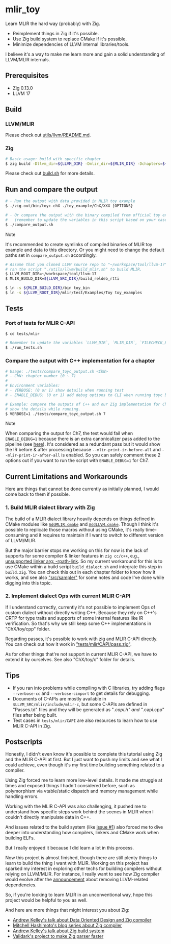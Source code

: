 # mlir_toy
Learn MLIR the hard way (probably) with Zig.

- Reimplement things in Zig if it's possible.
- Use Zig build system to replace CMake if it's possible.
- Minimize dependencies of LLVM internal libraries/tools.

I believe it's a way to make me learn more and gain a solid understanding of
LLVM/MLIR internals.


## Prerequisites
- Zig 0.13.0
- LLVM 17


## Build
### LLVM/MLIR
Please check out [utils/llvm/README.md](./utils/llvm/README.md).

### Zig
```bash
# Basic usage: build with specific chapter
$ zig build -Dllvm_dir=${LLVM_DIR} -Dmlir_dir=${MLIR_DIR} -Dchapters=${CHAPTER}
```
Please check out [build.sh](./build.sh) for more details.


## Run and compare the output
```bash
# - Run the output with data provided in MLIR toy example
$ ./zig-out/bin/toyc-chX ./toy_example/ChX/XXX [OPTIONS}

# - Or compare the output with the binary compiled from official toy example
#   (remember to update the variables in this script based on your case)
$ ./compare_output.sh
```

> [!NOTE]  
> It's recommended to create symlinks of compiled binaries of MLIR toy example
> and data to this directory. Or you might need to change the default paths set
> in `compare_output.sh` accordingly.
```bash
# Assume that you cloned LLVM source repo to "~/workspace/tool/llvm-17", and
# ran the script "./utils/llvm/build_mlir.sh" to build MLIR.
$ LLVM_ROOT_DIR=~/workspace/tool/llvm-17
$ MLIR_BUILD_DIR=${LLVM_SRC_DIR}/build_reldeb_rtti

$ ln -s ${MLIR_BUILD_DIR}/bin toy_bin
$ ln -s ${LLVM_ROOT_DIR}/mlir/test/Examples/Toy toy_examples
```


## Tests
### Port of tests for MLIR C-API
```bash
$ cd tests/mlir

# Remember to update the variables `LLVM_DIR`, `MLIR_DIR`, `FILECHECK_BIN`
$ ./run_tests.sh
```

### Compare the output with C++ implementation for a chapter
```bash
# Usage: ./tests/compare_toyc_output.sh <ChN>
# - ChN: chapter number (0 ~ 7)
#
# Environment variables:
# - VERBOSE: (0 or 1) show details when running test
# - ENABLE_DEBUG: (0 or 1) add debug options to CLI when running toyc binaries

# Example: compare the outputs of C++ and our Zig implementation for Ch7, and
# show the details while running.
$ VERBOSE=1 ./tests/compare_toyc_output.sh 7
```

> [!NOTE]  
> When comparing the output for Ch7, the test would fail when `ENABLE_DEBUG=1`
> because there is an extra canonicalizer pass added to the pipeline (see
> [here][mlir_17_extra_pass]). It's considered as a redundant pass but it would
> show the IR before & after processing because `--mlir-print-ir-before-all`
> and `--mlir-print-ir-after-all` is enabled. So you can safely comment these
> 2 options out if you want to run the script with `ENABLE_DEBUG=1` for Ch7.


## Current Limitations and Workarounds
Here are things that cannot be done currently as initially planned, I would
come back to them if possible.

### 1. Build MLIR dialect library with Zig
The build of a MLIR dialect library heavily depends on things defined in CMake
modules like [`AddMLIR.cmake`][gh_addmlir] and [`AddLLVM.cmake`][gh_addllvm].
Though I think it's possible to replicate those macros without using CMake,
it's really time-consuming and it requires to maintain if I want to switch to
different version of LLVM/MLIR.

But the major barrier stops me working on this for now is the lack of supports
for some compiler & linker features in `zig cc/c++`, e.g., [unsupported
linker arg: -rpath-link][zig-issue-18713]. So my current workaround for this is
to use CMake within a build script `build_dialect.sh` and integrate this step
in `build.zig`. You can check this out in each chapter folder to know how it
works, and see also ["src/sample/"](./src/sample) for some notes and code I've
done while digging into this topic.

### 2. Implement dialect Ops with current MLIR C-API
If I understand correctly, currently it's not possible to implement Ops of
custom dialect without directly writing C++. Because they rely on C++'s CRTP
for type traits and supports of some internal features like IR verification.
So that's why we still keep some C++ implementations in "ChX/toy/cpp" folder.

Regarding passes, it's possible to work with zig and MLIR C-API directly. You
can check out how it work in ["tests/mlir/CAPI/pass.zig"](./tests/mlir/CAPI/pass.zig).

As for other things that're not support in current MLIR C-API, we have to extend
it by ourselves. See also "ChX/toy/c" folder for details.


## Tips
- If you ran into problems while compiling with C libraries, try adding flags
  `--verbose-cc` and `--verbose-cimport` to get details for debugging.
- Documents of C-APIs are mostly available in `$LLVM_SRC/mlir/include/mlir-c`,
  but some C-APIs are defined in "Passes.td" files and they will be generated
  as "*.capi.h" and "*.capi.cpp" files after being built.
- Test cases in `tests/mlir/CAPI` are also resources to learn how to use MLIR
  C-API in Zig.


## Postscripts
Honestly, I didn't even know it's possible to complete this tutorial using Zig
and the MLIR C-API at first. But I just want to push my limits and see what I
could achieve, even though it's my first time building something related to a
compiler.

Using Zig forced me to learn more low-level details. It made me struggle at
times and exposed things I hadn't considered before, such as polymorphism via
vtable/static dispatch and memory management while handling errors.

Working with the MLIR C-API was also challenging, it pushed me to understand
how specific steps work behind the scenes in MLIR when I couldn't directly
manipulate data in C++.

And issues related to the build system (like [issue #1][this-issue-1]) also
forced me to dive deeper into understanding how compilers, linkers and CMake
work when building ELFs.

But I really enjoyed it because I did learn a lot in this process.

Now this project is almost finished, though there are still plenty things to
learn to build the thing I want with MLIR. Working on this project has sparked
my interest in exploring other techs for building compilers without relying on
LLVM/MLIR. For instance, I really want to see how Zig compiler would evolve
after the [announcement][zig-issue-16270] about removing LLVM-related
dependencies.

So, if you're looking to learn MLIR in an unconventional way, hope this project
would be helpful to you as well.

And here are more things that might interest you about Zig:
- [Andrew Kelley's talk about Data Oriented Design and Zig compiler][yt_andrew_dod]
- [Mitchell Hashimoto's blog series about Zig compiler][mitchell_blog_zig]
- [Andrew Kelley's talk about Zig build system][yt_andrew_build_system]
- [Validark's project to make Zig parser faster][gh_acc_zig_parser]


<!-- links -->
[gh_addmlir]: https://github.com/llvm/llvm-project/blob/release/17.x/mlir/cmake/modules/AddMLIR.cmake
[gh_addllvm]: https://github.com/llvm/llvm-project/blob/release/17.x/llvm/cmake/modules/AddLLVM.cmake
[zig-issue-18713]: https://github.com/ziglang/zig/issues/18713
[zig-issue-16270]: https://github.com/ziglang/zig/issues/16270
[mlir_17_extra_pass]: https://github.com/llvm/llvm-project/blob/release/17.x/mlir/examples/toy/Ch7/toyc.cpp#L154
[this-issue-1]: https://github.com/NaleRaphael/mlir_toy/issues/1
[yt_andrew_dod]: https://www.youtube.com/watch?v=IroPQ150F6c
[mitchell_blog_zig]: https://mitchellh.com/zig
[yt_andrew_build_system]: https://www.youtube.com/watch?v=wFlyUzUVFhw
[gh_acc_zig_parser]: https://github.com/Validark/Accelerated-Zig-Parser

